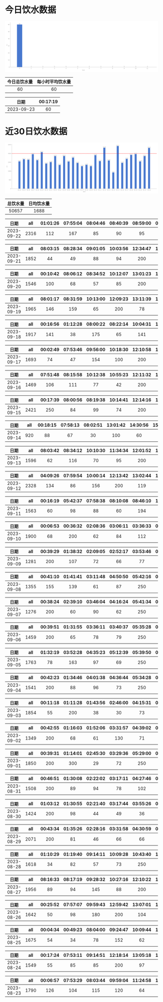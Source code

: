 # 今日饮水数据

<div align=center>
<img src="today.png" style="zoom: 100%;" />

| 今日总饮水量 | 每小时平均饮水量 |
| :----: | :----: |
| 60 | 60 |
</div>

| 日期 | 00:17:19 |
| :----: | :----: |
| 2023-09-23 | 60 |

# 近30日饮水数据

<div align=center>
<img src="30.png"style="zoom: 100%;" />

| 总饮水量 | 日均饮水量 |
| :----: | :----: |
| 50657 | 1688 |
</div>

| 日期 | all | 01:01:26 | 07:55:04 | 08:04:46 | 08:40:39 | 08:59:00 | 09:31:20 | 10:03:04 | 10:28:14 | 11:12:32 | 12:09:18 | 13:07:31 | 14:34:14 | 15:12:25 | 16:19:59 | 17:07:22 | 17:40:08 | 19:42:16 | 23:17:32 |
| :----: | :----: | :----: | :----: | :----: | :----: | :----: | :----: | :----: | :----: | :----: | :----: | :----: | :----: | :----: | :----: | :----: | :----: | :----: | :----: |
| 2023-09-22 | 2316 | 112 | 167 | 85 | 90 | 95 | 53 | 153 | 158 | 92 | 200 | 92 | 67 | 60 | 76 | 200 | 290 | 76 | 250 |

| 日期 | all | 08:03:15 | 08:28:34 | 09:01:05 | 10:03:56 | 12:34:47 | 13:03:11 | 14:03:48 | 15:08:49 | 15:14:16 | 17:06:18 | 18:03:23 | 18:58:44 | 20:11:34 | 21:04:12 | 22:03:25 | 23:19:02 |
| :----: | :----: | :----: | :----: | :----: | :----: | :----: | :----: | :----: | :----: | :----: | :----: | :----: | :----: | :----: | :----: | :----: | :----: |
| 2023-09-21 | 1852 | 44 | 49 | 88 | 94 | 200 | 107 | 139 | 104 | 109 | 200 | 114 | 95 | 102 | 69 | 88 | 250 |

| 日期 | all | 00:10:42 | 08:06:12 | 08:34:52 | 10:12:07 | 13:01:23 | 14:05:57 | 16:36:52 | 17:14:04 | 18:15:09 | 19:33:34 | 22:10:01 | 22:39:39 | 23:10:10 |
| :----: | :----: | :----: | :----: | :----: | :----: | :----: | :----: | :----: | :----: | :----: | :----: | :----: | :----: | :----: |
| 2023-09-20 | 1546 | 100 | 68 | 57 | 85 | 200 | 105 | 61 | 200 | 132 | 91 | 250 | 96 | 101 |

| 日期 | all | 08:01:17 | 08:31:59 | 10:13:00 | 12:09:23 | 13:11:39 | 13:44:37 | 15:02:37 | 16:09:04 | 17:12:20 | 18:37:21 | 19:22:49 | 21:22:18 | 23:22:27 | 23:40:19 |
| :----: | :----: | :----: | :----: | :----: | :----: | :----: | :----: | :----: | :----: | :----: | :----: | :----: | :----: | :----: | :----: |
| 2023-09-19 | 1965 | 146 | 159 | 65 | 200 | 78 | 83 | 99 | 104 | 200 | 100 | 114 | 300 | 67 | 250 |

| 日期 | all | 00:16:56 | 01:12:28 | 08:00:22 | 08:22:14 | 10:04:31 | 11:45:10 | 12:10:43 | 13:03:37 | 15:11:12 | 16:09:16 | 20:24:40 | 22:05:41 | 23:04:22 | 23:04:27 | 23:20:39 |
| :----: | :----: | :----: | :----: | :----: | :----: | :----: | :----: | :----: | :----: | :----: | :----: | :----: | :----: | :----: | :----: | :----: |
| 2023-09-18 | 1917 | 141 | 38 | 175 | 65 | 141 | 109 | 200 | 109 | 111 | 77 | 300 | 89 | 100 | 150 | 112 |

| 日期 | all | 00:02:49 | 07:53:46 | 09:56:00 | 10:18:30 | 12:10:58 | 13:03:05 | 15:09:58 | 15:52:21 | 17:03:20 | 17:18:22 | 19:11:49 | 22:16:03 | 23:35:58 |
| :----: | :----: | :----: | :----: | :----: | :----: | :----: | :----: | :----: | :----: | :----: | :----: | :----: | :----: | :----: |
| 2023-09-17 | 1693 | 74 | 47 | 154 | 100 | 200 | 104 | 180 | 60 | 200 | 150 | 92 | 250 | 82 |

| 日期 | all | 07:51:48 | 08:15:58 | 10:12:38 | 10:55:23 | 12:11:32 | 13:37:49 | 15:05:46 | 15:15:30 | 15:43:37 | 16:47:48 | 20:47:13 | 22:34:43 | 23:56:46 |
| :----: | :----: | :----: | :----: | :----: | :----: | :----: | :----: | :----: | :----: | :----: | :----: | :----: | :----: | :----: |
| 2023-09-16 | 1469 | 106 | 111 | 77 | 42 | 200 | 71 | 80 | 100 | 101 | 81 | 300 | 117 | 83 |

| 日期 | all | 00:17:39 | 08:00:56 | 08:19:38 | 10:14:41 | 12:14:16 | 13:03:41 | 13:06:52 | 14:24:36 | 15:13:01 | 16:15:14 | 17:10:32 | 18:05:23 | 18:26:29 | 18:49:16 | 19:28:46 | 21:04:54 | 21:51:11 | 22:12:14 | 22:47:34 | 23:51:16 |
| :----: | :----: | :----: | :----: | :----: | :----: | :----: | :----: | :----: | :----: | :----: | :----: | :----: | :----: | :----: | :----: | :----: | :----: | :----: | :----: | :----: | :----: |
| 2023-09-15 | 2421 | 250 | 84 | 99 | 74 | 200 | 159 | 164 | 166 | 60 | 100 | 200 | 66 | 82 | 84 | 67 | 60 | 100 | 250 | 60 | 96 |

| 日期 | all | 00:18:15 | 07:58:13 | 08:02:51 | 13:01:42 | 14:30:56 | 15:57:25 | 16:20:52 | 17:10:37 | 18:18:38 | 19:34:49 | 23:59:25 |
| :----: | :----: | :----: | :----: | :----: | :----: | :----: | :----: | :----: | :----: | :----: | :----: | :----: |
| 2023-09-14 | 920 | 88 | 67 | 30 | 100 | 60 | 108 | 81 | 200 | 66 | 60 | 60 |

| 日期 | all | 08:03:42 | 08:34:12 | 10:10:30 | 11:34:34 | 12:01:52 | 13:04:20 | 13:22:21 | 15:13:45 | 16:07:24 | 17:06:46 | 17:31:52 | 18:12:39 | 21:33:27 | 23:03:33 |
| :----: | :----: | :----: | :----: | :----: | :----: | :----: | :----: | :----: | :----: | :----: | :----: | :----: | :----: | :----: | :----: |
| 2023-09-13 | 1596 | 62 | 116 | 70 | 95 | 200 | 67 | 23 | 90 | 134 | 200 | 134 | 77 | 250 | 78 |

| 日期 | all | 04:09:26 | 07:59:54 | 10:00:14 | 12:13:42 | 13:02:44 | 14:11:26 | 15:02:33 | 16:02:35 | 17:11:12 | 18:26:02 | 19:20:35 | 19:41:01 | 22:08:27 | 22:10:53 | 22:31:23 | 23:57:21 |
| :----: | :----: | :----: | :----: | :----: | :----: | :----: | :----: | :----: | :----: | :----: | :----: | :----: | :----: | :----: | :----: | :----: | :----: |
| 2023-09-12 | 2328 | 134 | 86 | 156 | 200 | 119 | 109 | 124 | 148 | 200 | 64 | 198 | 203 | 250 | 108 | 156 | 73 |

| 日期 | all | 00:16:19 | 05:42:37 | 07:58:38 | 08:10:08 | 08:46:10 | 10:10:34 | 12:15:01 | 13:04:24 | 17:07:08 | 17:30:50 | 19:23:05 | 21:17:04 | 23:17:29 |
| :----: | :----: | :----: | :----: | :----: | :----: | :----: | :----: | :----: | :----: | :----: | :----: | :----: | :----: | :----: |
| 2023-09-11 | 1563 | 60 | 98 | 88 | 60 | 194 | 63 | 200 | 98 | 200 | 103 | 86 | 250 | 63 |

| 日期 | all | 00:06:53 | 00:36:32 | 02:08:36 | 03:06:11 | 03:36:33 | 04:21:34 | 05:00:59 | 05:42:38 | 14:17:03 | 15:20:51 | 17:38:55 | 20:11:58 | 22:14:55 | 22:51:06 | 23:23:23 | 23:27:47 |
| :----: | :----: | :----: | :----: | :----: | :----: | :----: | :----: | :----: | :----: | :----: | :----: | :----: | :----: | :----: | :----: | :----: | :----: |
| 2023-09-10 | 1900 | 68 | 200 | 62 | 84 | 112 | 75 | 96 | 250 | 33 | 120 | 64 | 300 | 79 | 61 | 46 | 250 |

| 日期 | all | 00:39:29 | 01:38:32 | 02:09:05 | 02:52:17 | 03:53:46 | 05:31:26 | 07:28:25 | 18:27:37 | 20:30:30 | 22:24:24 |
| :----: | :----: | :----: | :----: | :----: | :----: | :----: | :----: | :----: | :----: | :----: | :----: |
| 2023-09-09 | 1281 | 200 | 107 | 72 | 66 | 77 | 250 | 76 | 300 | 56 | 77 |

| 日期 | all | 00:41:10 | 01:41:41 | 03:11:48 | 04:50:50 | 05:42:16 | 08:17:37 | 17:25:02 | 19:25:37 | 20:20:19 | 20:47:10 | 21:43:25 | 22:30:01 |
| :----: | :----: | :----: | :----: | :----: | :----: | :----: | :----: | :----: | :----: | :----: | :----: | :----: | :----: |
| 2023-09-08 | 1355 | 155 | 139 | 61 | 87 | 250 | 103 | 97 | 63 | 68 | 64 | 174 | 94 |

| 日期 | all | 00:38:24 | 02:39:10 | 03:46:04 | 04:16:24 | 05:41:34 | 07:41:55 | 08:12:25 | 16:39:38 | 17:44:22 | 20:28:32 | 21:09:52 | 22:33:20 | 23:45:30 |
| :----: | :----: | :----: | :----: | :----: | :----: | :----: | :----: | :----: | :----: | :----: | :----: | :----: | :----: | :----: |
| 2023-09-07 | 1276 | 200 | 60 | 90 | 62 | 250 | 48 | 45 | 55 | 60 | 100 | 77 | 162 | 67 |

| 日期 | all | 00:39:51 | 01:31:55 | 03:36:11 | 03:40:37 | 05:35:28 | 07:31:39 | 15:43:12 | 19:00:29 | 22:29:10 | 23:22:28 |
| :----: | :----: | :----: | :----: | :----: | :----: | :----: | :----: | :----: | :----: | :----: | :----: |
| 2023-09-06 | 1459 | 200 | 65 | 78 | 79 | 250 | 66 | 88 | 400 | 103 | 130 |

| 日期 | all | 01:32:19 | 03:52:28 | 04:35:23 | 05:12:39 | 05:39:50 | 08:33:19 | 17:33:53 | 18:24:12 | 18:43:16 | 19:56:26 | 20:27:58 | 21:38:19 | 22:28:44 | 22:42:46 | 23:34:01 |
| :----: | :----: | :----: | :----: | :----: | :----: | :----: | :----: | :----: | :----: | :----: | :----: | :----: | :----: | :----: | :----: | :----: |
| 2023-09-05 | 1763 | 78 | 163 | 97 | 69 | 250 | 65 | 110 | 200 | 64 | 136 | 66 | 161 | 79 | 140 | 85 |

| 日期 | all | 00:42:23 | 01:34:46 | 04:01:38 | 04:36:44 | 05:34:28 | 07:48:52 | 08:18:45 | 13:46:34 | 16:45:56 | 17:49:11 | 20:21:22 | 20:38:09 | 22:29:50 | 23:28:34 |
| :----: | :----: | :----: | :----: | :----: | :----: | :----: | :----: | :----: | :----: | :----: | :----: | :----: | :----: | :----: | :----: |
| 2023-09-04 | 1541 | 200 | 88 | 96 | 73 | 250 | 86 | 62 | 63 | 137 | 200 | 62 | 87 | 97 | 40 |

| 日期 | all | 00:11:18 | 01:11:28 | 01:43:56 | 02:46:00 | 04:15:31 | 05:12:11 | 05:43:51 | 07:13:40 | 16:07:29 | 17:30:12 | 20:20:04 | 20:40:31 | 21:54:40 | 22:09:48 | 22:44:38 | 23:16:29 | 23:54:34 |
| :----: | :----: | :----: | :----: | :----: | :----: | :----: | :----: | :----: | :----: | :----: | :----: | :----: | :----: | :----: | :----: | :----: | :----: | :----: |
| 2023-09-03 | 1854 | 55 | 200 | 38 | 30 | 73 | 79 | 250 | 89 | 136 | 200 | 60 | 66 | 171 | 121 | 93 | 84 | 109 |

| 日期 | all | 00:42:55 | 01:16:03 | 01:52:06 | 03:31:57 | 04:39:02 | 05:38:03 | 19:02:32 | 20:24:13 | 20:56:59 | 22:53:19 |
| :----: | :----: | :----: | :----: | :----: | :----: | :----: | :----: | :----: | :----: | :----: | :----: |
| 2023-09-02 | 1349 | 200 | 68 | 61 | 130 | 71 | 250 | 300 | 69 | 119 | 81 |

| 日期 | all | 00:39:31 | 01:14:01 | 02:45:30 | 03:29:36 | 05:29:00 | 07:30:06 | 08:51:20 | 15:24:50 | 17:17:40 | 18:05:19 | 18:15:35 | 19:34:10 | 20:27:43 | 20:50:18 | 21:37:55 | 22:43:40 | 23:45:22 |
| :----: | :----: | :----: | :----: | :----: | :----: | :----: | :----: | :----: | :----: | :----: | :----: | :----: | :----: | :----: | :----: | :----: | :----: | :----: |
| 2023-09-01 | 1850 | 200 | 300 | 29 | 72 | 250 | 60 | 73 | 99 | 66 | 57 | 55 | 45 | 147 | 89 | 98 | 47 | 163 |

| 日期 | all | 00:46:51 | 01:30:08 | 02:22:02 | 03:17:11 | 04:27:46 | 05:43:34 | 08:13:13 | 13:21:20 | 16:54:05 | 17:44:26 | 19:35:37 | 20:33:01 |
| :----: | :----: | :----: | :----: | :----: | :----: | :----: | :----: | :----: | :----: | :----: | :----: | :----: | :----: |
| 2023-08-31 | 1508 | 200 | 89 | 94 | 78 | 102 | 250 | 85 | 73 | 112 | 300 | 64 | 61 |

| 日期 | all | 01:03:12 | 01:30:55 | 02:21:40 | 03:17:44 | 03:55:26 | 05:53:48 | 08:17:17 | 12:19:21 | 17:21:22 | 18:21:11 | 20:37:37 | 21:21:38 | 22:45:06 |
| :----: | :----: | :----: | :----: | :----: | :----: | :----: | :----: | :----: | :----: | :----: | :----: | :----: | :----: | :----: |
| 2023-08-30 | 1424 | 200 | 98 | 44 | 49 | 36 | 250 | 62 | 123 | 200 | 114 | 62 | 98 | 88 |

| 日期 | all | 00:43:34 | 01:35:26 | 02:28:16 | 03:31:58 | 04:30:59 | 05:48:03 | 07:25:11 | 08:35:02 | 14:24:13 | 14:59:55 | 16:36:47 | 17:32:16 | 17:59:51 | 18:15:38 | 19:09:17 | 20:33:20 | 20:51:43 | 22:33:19 | 23:35:21 |
| :----: | :----: | :----: | :----: | :----: | :----: | :----: | :----: | :----: | :----: | :----: | :----: | :----: | :----: | :----: | :----: | :----: | :----: | :----: | :----: | :----: |
| 2023-08-29 | 2071 | 200 | 81 | 46 | 66 | 66 | 200 | 57 | 122 | 132 | 83 | 300 | 96 | 114 | 62 | 35 | 120 | 153 | 40 | 98 |

| 日期 | all | 01:10:29 | 01:19:40 | 09:14:11 | 10:09:28 | 10:43:40 | 12:13:32 | 13:13:34 | 14:16:41 | 14:41:54 | 15:28:06 | 15:48:32 | 16:21:23 | 16:43:46 | 18:02:39 | 20:45:44 | 21:03:05 | 22:37:33 |
| :----: | :----: | :----: | :----: | :----: | :----: | :----: | :----: | :----: | :----: | :----: | :----: | :----: | :----: | :----: | :----: | :----: | :----: | :----: |
| 2023-08-28 | 1618 | 34 | 82 | 57 | 73 | 250 | 91 | 200 | 103 | 87 | 127 | 82 | 32 | 83 | 91 | 90 | 62 | 74 |

| 日期 | all | 08:16:33 | 08:17:19 | 09:28:32 | 10:27:16 | 12:10:22 | 13:08:05 | 14:02:58 | 14:48:19 | 15:21:51 | 15:52:44 | 17:17:28 | 17:52:17 | 20:44:11 | 21:26:42 | 22:53:41 | 23:27:07 |
| :----: | :----: | :----: | :----: | :----: | :----: | :----: | :----: | :----: | :----: | :----: | :----: | :----: | :----: | :----: | :----: | :----: | :----: |
| 2023-08-27 | 1956 | 89 | 94 | 145 | 88 | 200 | 132 | 87 | 41 | 77 | 118 | 200 | 126 | 93 | 300 | 91 | 75 |

| 日期 | all | 00:25:52 | 07:57:07 | 09:59:43 | 12:59:42 | 13:07:01 | 14:40:19 | 15:40:35 | 17:10:22 | 17:40:57 | 19:12:25 | 20:39:17 | 21:21:08 | 22:45:32 | 23:45:26 |
| :----: | :----: | :----: | :----: | :----: | :----: | :----: | :----: | :----: | :----: | :----: | :----: | :----: | :----: | :----: | :----: |
| 2023-08-26 | 1642 | 50 | 98 | 180 | 200 | 104 | 89 | 101 | 200 | 60 | 48 | 78 | 250 | 31 | 153 |

| 日期 | all | 00:04:34 | 00:49:23 | 08:04:00 | 09:24:47 | 10:09:44 | 12:11:28 | 13:06:30 | 14:14:17 | 14:59:27 | 15:58:25 | 17:07:20 | 19:16:47 | 19:51:46 | 21:56:06 | 22:17:47 | 22:38:34 | 23:38:02 |
| :----: | :----: | :----: | :----: | :----: | :----: | :----: | :----: | :----: | :----: | :----: | :----: | :----: | :----: | :----: | :----: | :----: | :----: | :----: |
| 2023-08-25 | 1675 | 54 | 34 | 78 | 152 | 62 | 200 | 45 | 80 | 47 | 35 | 200 | 66 | 66 | 250 | 104 | 157 | 45 |

| 日期 | all | 00:17:24 | 07:53:11 | 09:14:51 | 12:18:14 | 13:05:18 | 14:03:09 | 15:19:23 | 17:14:09 | 18:24:17 | 18:52:10 | 21:12:48 | 21:26:15 | 21:40:42 | 21:47:45 | 22:28:06 |
| :----: | :----: | :----: | :----: | :----: | :----: | :----: | :----: | :----: | :----: | :----: | :----: | :----: | :----: | :----: | :----: | :----: |
| 2023-08-24 | 1549 | 55 | 85 | 85 | 200 | 97 | 49 | 60 | 200 | 70 | 89 | 250 | 122 | 79 | 68 | 40 |

| 日期 | all | 00:06:57 | 07:53:29 | 08:03:44 | 09:59:04 | 11:24:58 | 12:10:38 | 13:08:42 | 13:46:05 | 15:14:11 | 17:33:18 | 18:27:49 | 21:17:04 | 22:01:32 | 22:45:18 | 23:19:01 | 23:52:23 |
| :----: | :----: | :----: | :----: | :----: | :----: | :----: | :----: | :----: | :----: | :----: | :----: | :----: | :----: | :----: | :----: | :----: | :----: |
| 2023-08-23 | 1790 | 126 | 104 | 115 | 120 | 64 | 200 | 69 | 102 | 60 | 60 | 78 | 250 | 74 | 78 | 150 | 140 |

